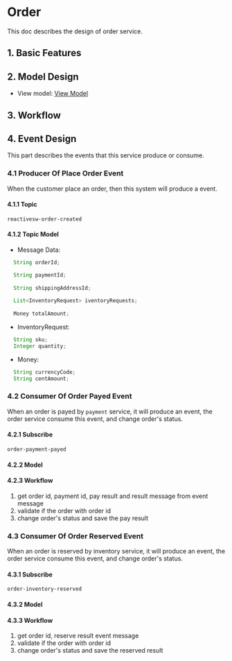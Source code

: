 # Order
This doc describes the design of order service.

## 1. Basic Features


## 2. Model Design
- View model: [View Model](./api.md)

## 3. Workflow

## 4. Event Design
This part describes the events that this service produce or consume.

### 4.1 Producer Of Place Order Event
When the customer place an order, then this system will produce a event.

#### 4.1.1  Topic
`reactivesw-order-created`
#### 4.1.2 Topic Model
- Message Data:
```java
  String orderId;

  String paymentId;
  
  String shippingAddressId;
  
  List<InventoryRequest> iventoryRequests;
  
  Money totalAmount;
```
- InventoryRequest:
```java
  String sku;
  Integer quantity;
```
- Money:
```java
  String currencyCode;
  String centAmount;
```


### 4.2 Consumer Of Order Payed Event
When an order is payed by `payment` service, it will produce an event, the order service consume this event, and change order's status.
#### 4.2.1 Subscribe
`order-payment-payed`
#### 4.2.2 Model

#### 4.2.3 Workflow
1. get order id, payment id, pay result and result message from event message
2. validate if the order with order id
3. change order's status and save the pay result

### 4.3 Consumer Of Order Reserved Event
When an order is reserved by inventory service, it will produce an event, the order service consume this event, and change order's status.
#### 4.3.1 Subscribe
`order-inventory-reserved`
#### 4.3.2 Model

#### 4.3.3 Workflow
1. get order id, reserve result event message
2. validate if the order with order id
3. change order's status and save the reserved result
